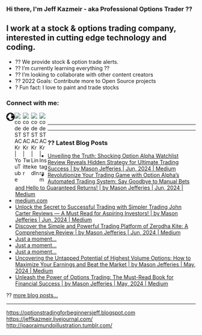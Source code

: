 

<!--
**jeffkazmeir/jeffkazmeir** is a ✨ _special_ ✨ repository because its `README.md` (this file) appears on your GitHub profile.

Here are some ideas to get you started:

- 🔭 I’m currently working on ...
- 🌱 I’m currently learning ...
- 👯 I’m looking to collaborate on ...
- 🤔 I’m looking for help with ...
- 💬 Ask me about ...
- 📫 How to reach me: ...
- 😄 Pronouns: ...
- ⚡ Fun fact: ...
-->
### Hi there, I'm Jeff Kazmeir - aka Professional Options Trader ??
## I work at a stock & options trading company, interested in cutting edge technology and coding.

- ?? We provide stock & option trade alerts.
- ?? I’m currently learning everything ??
- ?? I’m looking to collaborate with other content creators
- ?? 2022 Goals: Contribute more to Open Source projects
- ? Fun fact: I love to paint and trade stocks


### Connect with me:

[<img align="left" alt="codeSTACKr.com" width="22px" src="https://raw.githubusercontent.com/iconic/open-iconic/master/svg/globe.svg" />][website]
[<img align="left" alt="codeSTACKr | YouTube" width="22px" src="https://cdn.jsdelivr.net/npm/simple-icons@v3/icons/youtube.svg" />][youtube]
[<img align="left" alt="codeSTACKr | Twitter" width="22px" src="https://cdn.jsdelivr.net/npm/simple-icons@v3/icons/twitter.svg" />][twitter]
[<img align="left" alt="codeSTACKr | LinkedIn" width="22px" src="https://cdn.jsdelivr.net/npm/simple-icons@v3/icons/linkedin.svg" />][linkedin]
[<img align="left" alt="codeSTACKr | Instagram" width="22px" src="https://cdn.jsdelivr.net/npm/simple-icons@v3/icons/instagram.svg" />][instagram]

<br />

---

---

### ?? Latest Blog Posts

<!-- BLOG-POST-LIST:START -->
- [Unveiling the Truth: Shocking Option Alpha Watchlist Review Reveals Hidden Strategy for Ultimate Trading Success | by Mason Jefferies | Jun, 2024 | Medium](https://tradingoptionsforbeginners.medium.com/unveiling-the-truth-shocking-option-alpha-watchlist-review-reveals-hidden-strategy-for-ultimate-a4ff0fe41846?source=ifttt--------------3)
- [Revolutionize Your Trading Game with Option Alpha’s Automated Trading System: Say Goodbye to Manual Bets and Hello to Guaranteed Returns! | by Mason Jefferies | Jun, 2024 | Medium](https://tradingoptionsforbeginners.medium.com/revolutionize-your-trading-game-with-option-alphas-automated-trading-system-say-goodbye-to-manual-49c3ae4f3fcd?source=ifttt--------------3)
- [medium.com](https://medium.com/@tradingoptionsforbeginners/unlock-your-trading-potential-with-the-revolutionary-pocket-options-demo-try-it-now-41e444fbd903?source=ifttt--------------3)
- [Unlock the Secret to Successful Trading with Simpler Trading John Carter Reviews — A Must Read for Aspiring Investors! | by Mason Jefferies | Jun, 2024 | Medium](https://tradingoptionsforbeginners.medium.com/unlock-the-secret-to-successful-trading-with-simpler-trading-john-carter-reviews-a-must-read-for-1a83fbc6ca8d?source=ifttt--------------3)
- [Discover the Simple and Powerful Trading Platform of Zerodha Kite: A Comprehensive Review | by Mason Jefferies | Jun, 2024 | Medium](https://tradingoptionsforbeginners.medium.com/discover-the-simple-and-powerful-trading-platform-of-zerodha-kite-a-comprehensive-review-86ece0b2f0fe?source=ifttt--------------3)
- [Just a moment...](https://medium.com/@tradingoptionsforbeginners/discover-how-the-revolutionary-option-alpha-strategy-on-site-youtube-com-5c923a8b5a06?source=ifttt--------------3)
- [Just a moment...](https://medium.com/@tradingoptionsforbeginners/breaking-how-american-cash-traders-are-making-millions-by-trading-in-secret-b2eef0167d93?source=ifttt--------------3)
- [Just a moment...](https://medium.com/@tradingoptionsforbeginners/unleash-your-inner-warren-buffet-a-comprehensive-wealth-simple-stock-trading-review-64de355984a9?source=ifttt--------------3)
- [Uncovering the Untapped Potential of Highest Volume Options: How to Maximize Your Earnings and Beat the Market | by Mason Jefferies | May, 2024 | Medium](https://tradingoptionsforbeginners.medium.com/uncovering-the-untapped-potential-of-highest-volume-options-how-to-maximize-your-earnings-and-beat-47887efb3d69?source=ifttt--------------3)
- [Unleash the Power of Options Trading: The Must-Read Book for Financial Success | by Mason Jefferies | May, 2024 | Medium](https://tradingoptionsforbeginners.medium.com/unleash-the-power-of-options-trading-the-must-read-book-for-financial-success-303a7728e206?source=ifttt--------------3)
<!-- BLOG-POST-LIST:END -->

?? [more blog posts...](https://theministerofcapitalism.com/blog/)

---


[website]: https://kingtradingsystems.com/blog/
[twitter]: https://twitter.com/optionstradejef
[youtube]: https://www.youtube.com/channel/UCEo82TuA0YdbXyO2oPecIHQ
[instagram]: https://tradingoptionsforbeginners.medium.com
[linkedin]: https://ca.linkedin.com/in/theministerofcapitalism
 https://optionstradingforbeginnersjeff.blogspot.com
 https://jeffkazmeir.livejournal.com/
 http://joaoraimundoillustration.tumblr.com/



